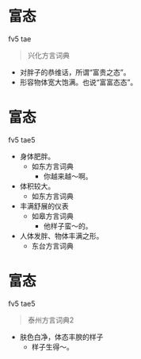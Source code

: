 # 富态
fv5 tae
> 兴化方言词典
- 对胖子的恭维话，所谓“富贵之态”。
- 形容物体宽大饱满。也说“富富态态”。

# 富态
fv5 tae5
+ 身体肥胖。
  * 如东方言词典
    - 你越来越～啊。
+ 体积较大。
  * 如东方言词典
+ 丰满舒展的仪表
  * 如皋方言词典
    - 他样子蛮～的。
+ 人体发胖、物体丰满之形。
  * 东台方言词典


# 富态
fv5 tae5
> 泰州方言词典2
- 肤色白净，体态丰腴的样子
  - 样子生得～。